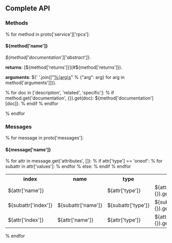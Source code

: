 Complete API
------------

<h3>Methods</h3>

% for method in proto['service']['rpcs']:

<h4 name="${method['name']}">${method['name']}</h4>

_${method['documentation']['abstract']}_.

**returns**: [${method['returns']}](#${method['returns']}).

**arguments**: ${' '.join(["[%(arg)s](#%(arg)s)" % {"arg": arg} for arg in method['arguments']])}.

  % for doc in ['description', 'related', 'specific']:
    % if method.get('documentation', {}).get(doc):
${method['documentation'][doc]}.
    % endif
  % endfor

% endfor

<h3>Messages</h3>

% for message in proto['messages']:

<h4 name="${message['name']}">${message['name']}</h4>
<table>
  <tr>
    <th width="10%">index</th>
    <th>name</th>
    <th>type</th>
    <th>abstract</th>
  </tr>
  % for attr in message.get('attributes', []):
    <tr>
      % if attr['type'] == 'oneof':
        <td colspan=1>${attr['name']}<td>
        <td>${attr['type']}</td>
        <td>${attr.get('documentation', {}).get('abstract', '')}</td>
        % for subattr in attr['values']:
          <tr>
            <td>${subattr['index']}</td>
            <td>${subattr['name']}</td>
            <td>${subattr['type']}</td>
            <td>${subattr.get('documentation', {}).get('abstract', '')}</td>
          </tr>
        % endfor
      % else:
        <td>${attr['index']}</td>
        <td>${attr['name']}</td>
        <td>${attr['type']}</td>
        <td>${attr.get('documentation', {}).get('abstract', '')}</td>
      % endif
    </tr>
  % endfor
</table>

% endfor